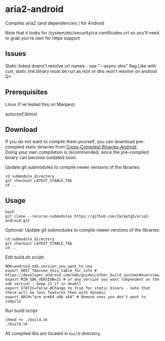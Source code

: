 # aria2-android

Compiles aria2 (and dependencies ) for Android

Note that it looks for /system/etc/security/ca-certificates.crt so you'll need to grab you're own for https support

## Issues

Static linked doens't resolve url names - use "--async-dns" flag
Like with curl, static link binary must be run as root or dns won't resolve on android Q+

## Prerequisites

Linux (I've tested this on Manjaro)

autoconf,libtool

## Download

If you do not want to compile them yourself, you can download pre-compiled static binaries from [Cross-Compiled-Binaries-Android](https://github.com/Zackptg5/Cross-Compiled-Binaries-Android).<br/>
Doing your own compilation is recommended, since the pre-compiled binary can become outdated soon.<br/>

Update git submodules to compile newer versions of the libraries:
```
cd submodule_directory
git checkout LATEST_STABLE_TAG
cd ..
```

## Usage

```
bash
git clone --recurse-submodules https://github.com/Zackptg5/aria2-android.git
```
Optional: Update git submodules to compile newer versions of the libraries:
```
cd submodule_directory
git checkout LATEST_STABLE_TAG
cd ..
```
Edit build.sh script:
```
NDK=android_ndk_version_you_want_to_use
export HOST_TAG=see_this_table_for_info # https://developer.android.com/ndk/guides/other_build_systems#overview
export MIN_SDK_VERSION=21 # or any version you want (dependent on the ndk version - keep 21 if in doubt)
export STATIC=false #Change to true for static binary - note that there will be less features then with dynamic
export ARCH="arm arm64 x86 x64" # Remove ones you don't want to compile
```
Run build script
```
chmod +x ./build.sh
./build.sh
```
All compiled libs are located in `build` directory.
